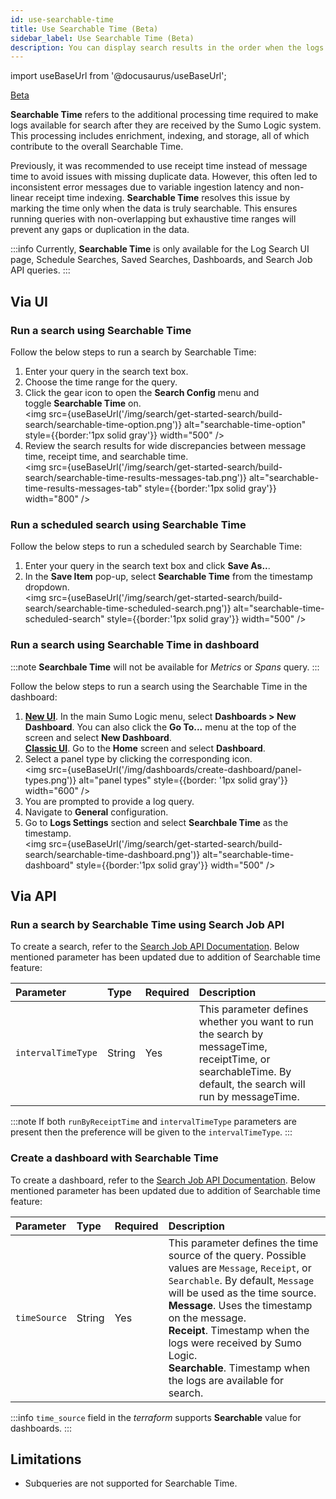 ```yaml
---
id: use-searchable-time
title: Use Searchable Time (Beta)
sidebar_label: Use Searchable Time (Beta)
description: You can display search results in the order when the logs become available for search.
---
```


import useBaseUrl from '@docusaurus/useBaseUrl';

<head>
  <meta name="robots" content="noindex" />
</head>

<p><a href="/docs/beta"><span className="beta">Beta</span></a></p>

<!-- Originally added as a beta article with DOCS-785. -->

**Searchable Time** refers to the additional processing time required to make logs available for search after they are received by the Sumo Logic system. This processing includes enrichment, indexing, and storage, all of which contribute to the overall Searchable Time.

Previously, it was recommended to use receipt time instead of message time to avoid issues with missing duplicate data. However, this often led to inconsistent error messages due to variable ingestion latency and non-linear receipt time indexing. **Searchable Time** resolves this issue by marking the time only when the data is truly searchable. This ensures running queries with non-overlapping but exhaustive time ranges will prevent any gaps or duplication in the data.

:::info
Currently, **Searchable Time** is only available for the Log Search UI page, Schedule Searches, Saved Searches, Dashboards, and Search Job API queries.
:::

## Via UI

### Run a search using Searchable Time

Follow the below steps to run a search by Searchable Time:

1. Enter your query in the search text box.
1. Choose the time range for the query.
1. Click the gear icon to open the **Search Config** menu and toggle **Searchable Time** on.<br/><img src={useBaseUrl('/img/search/get-started-search/build-search/searchable-time-option.png')} alt="searchable-time-option" style={{border:'1px solid gray'}} width="500" />     
1. Review the search results for wide discrepancies between message time, receipt time, and searchable time.<br/><img src={useBaseUrl('/img/search/get-started-search/build-search/searchable-time-results-messages-tab.png')} alt="searchable-time-results-messages-tab" style={{border:'1px solid gray'}} width="800" />

### Run a scheduled search using Searchable Time

Follow the below steps to run a scheduled search by Searchable Time:

1. Enter your query in the search text box and click **Save As..**.
1. In the **Save Item** pop-up, select **Searchable Time** from the timestamp dropdown.<br/><img src={useBaseUrl('/img/search/get-started-search/build-search/searchable-time-scheduled-search.png')} alt="searchable-time-scheduled-search" style={{border:'1px solid gray'}} width="500" />

### Run a search using Searchable Time in dashboard

:::note
**Searchbale Time** will not be available for *Metrics* or *Spans* query.
:::

Follow the below steps to run a search using the Searchable Time in the dashboard:

1.  [**New UI**](/docs/get-started/sumo-logic-ui). In the main Sumo Logic menu, select **Dashboards > New Dashboard**. You can also click the **Go To...** menu at the top of the screen and select **New Dashboard**.  <br/>[**Classic UI**](/docs/get-started/sumo-logic-ui-classic). Go to the **Home** screen and select **Dashboard**. 
1. Select a panel type by clicking the corresponding icon.<br/><img src={useBaseUrl('/img/dashboards/create-dashboard/panel-types.png')} alt="panel types" style={{border: '1px solid gray'}} width="600" />
1. You are prompted to provide a log query.
1. Navigate to **General** configuration.
1. Go to **Logs Settings** section and select **Searchbale Time** as the timestamp.<br/><img src={useBaseUrl('/img/search/get-started-search/build-search/searchable-time-dashboard.png')} alt="searchable-time-dashboard" style={{border:'1px solid gray'}} width="500" />

## Via API

### Run a search by Searchable Time using Search Job API

To create a search, refer to the [Search Job API Documentation](/docs/api/search-job/#create-a-search-job). Below mentioned parameter has been updated due to addition of Searchable time feature:
 
| Parameter | Type | Required | Description |
| :-- | :-- | :-- | :-- | 
| `intervalTimeType` | String | Yes | This parameter defines whether you want to run the search by messageTime, receiptTime, or searchableTime. By default, the search will run by messageTime. |

:::note
If both `runByReceiptTime` and `intervalTimeType` parameters are present then the preference will be given to the `intervalTimeType`.
:::

### Create a dashboard with Searchable Time

To create a dashboard, refer to the [Search Job API Documentation](/docs/api/dashboard/). Below mentioned parameter has been updated due to addition of Searchable time feature:

| Parameter | Type | Required | Description |
| :-- | :-- | :-- | :-- | 
| `timeSource` | String | Yes | This parameter defines the time source of the query. Possible values are `Message`, `Receipt`, or `Searchable`. By default, `Message` will be used as the time source. <br/>**Message**. Uses the timestamp on the message.<br/>**Receipt**. Timestamp when the logs were received by Sumo Logic.<br/>**Searchable**. Timestamp when the logs are available for search.  |

:::info
`time_source` field in the *terraform* supports **Searchable** value for dashboards.
:::

## Limitations

- Subqueries are not supported for Searchable Time.
